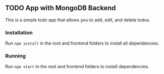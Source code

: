## TODO App with MongoDB Backend

This is a simple todo app that allows you to add, edit, and delete todos.

### Installation

Run `npm install` in the root and frontend folders to install all dependencies.

### Running

Run `npm start` in the root and frontend folders to install dependencies.
